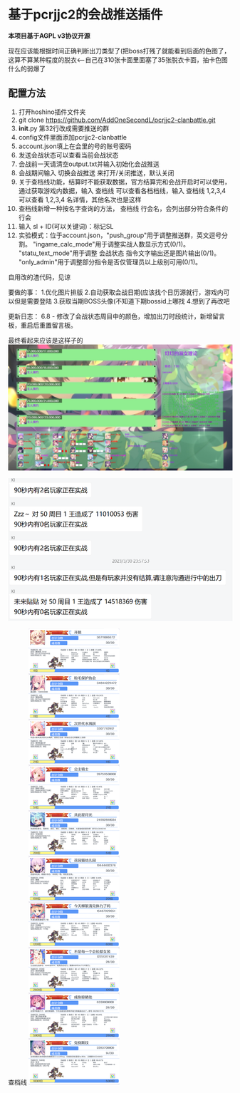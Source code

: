 # 基于pcrjjc2的会战推送插件

**本项目基于AGPL v3协议开源**

现在应该能根据时间正确判断出刀类型了(把boss打残了就能看到后面的色图了，这算不算某种程度的脱衣<--自己在310张卡面里面塞了35张脱衣卡面，抽卡色图什么的弱爆了
## 配置方法

1. 打开hoshino插件文件夹
2. git clone https://github.com/AddOneSecondL/pcrjjc2-clanbattle.git
3. __init__.py 第32行改成需要推送的群
4. config文件里面添加pcrjjc2-clanbattle
5. account.json填上在会里的号的账号密码
6. 发送会战状态可以查看当前会战状态
7. 会战前一天请清空output.txt并输入初始化会战推送
8. 会战期间输入 切换会战推送 来打开/关闭推送，默认关闭
9. 关于查档线功能，结算时不能获取数据，官方结算完和会战开启时可以使用，通过获取游戏内数据，输入 查档线 可以查看各档档线，输入 查档线 1,2,3,4 可以查看 1,2,3,4 名详情，其他名次也是这样
10. 查档线新增一种按名字查询的方法， 查档线 行会名，会列出部分符合条件的行会
11. 输入 sl + ID(可以关键词)：标记SL
12. 实验模式：位于account.json，"push_group"用于调整推送群，英文逗号分割。
                               "ingame_calc_mode"用于调整实战人数显示方式(0/1)。
                               "statu_text_mode"用于调整 会战状态 指令文字输出还是图片输出(0/1)。
                               "only_admin"用于调整部分指令是否仅管理员以上级别可用(0/1)。

自用改的渣代码，见谅



要做的事：
1.优化图片排版
2.自动获取会战日期(应该找个日历源就行，游戏内可以但是需要登陆
3.获取当期BOSS头像(不知道下期bossid上哪找
4.想到了再改吧

更新日志：
6.8 - 修改了会战状态周目中的颜色，增加出刀时段统计，新增留言板，重启后重置留言板。

最终看起来应该是这样子的
![](example/1.jpg)

![](example/2.png)

查档线
![](example/3.png)

